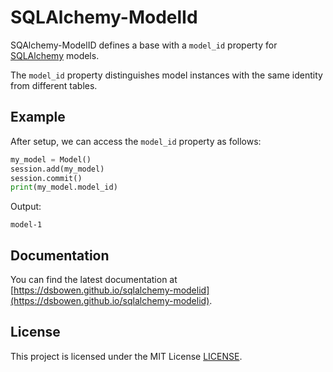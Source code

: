 # SQLAlchemy-ModelId

SQAlchemy-ModelID defines a base with a `model_id` property for [SQLAlchemy](https://www.sqlalchemy.org/) models.

The `model_id` property distinguishes model instances with the same identity from different tables.

## Example

After setup, we can access the `model_id` property as follows:

```python
my_model = Model()
session.add(my_model)
session.commit()
print(my_model.model_id)
```

Output:

```
model-1
```

## Documentation

You can find the latest documentation at [https://dsbowen.github.io/sqlalchemy-modelid](https://dsbowen.github.io/sqlalchemy-modelid).

## License

This project is licensed under the MIT License [LICENSE](https://github.com/dsbowen/sqlalchemy-modelid/blob/master/LICENSE).